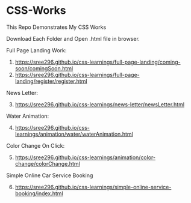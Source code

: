 # CSS-Works
This Repo Demonstrates My CSS Works

Download Each Folder and Open .html file in browser.

Full Page Landing Work:
1. https://sree296.github.io/css-learnings/full-page-landing/coming-soon/comingSoon.html
2. https://sree296.github.io/css-learnings/full-page-landing/register/register.html


News Letter:

3. https://sree296.github.io/css-learnings/news-letter/newsLetter.html

Water Animation:

4. https://sree296.github.io/css-learnings/animation/water/waterAnimation.html

Color Change On Click:

5. https://sree296.github.io/css-learnings/animation/color-change/colorChange.html

Simple Online Car Service Booking

6. https://sree296.github.io/css-learnings/simple-online-service-booking/index.html
